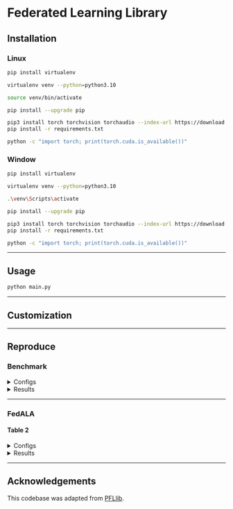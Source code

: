 # Federated Learning Library

## Installation

### Linux
```bash
pip install virtualenv
```
```bash
virtualenv venv --python=python3.10
```
```bash
source venv/bin/activate
```
```bash
pip install --upgrade pip
```
```bash
pip3 install torch torchvision torchaudio --index-url https://download.pytorch.org/whl/cu118
pip install -r requirements.txt
```
```bash
python -c "import torch; print(torch.cuda.is_available())"
```

### Window
```bash
pip install virtualenv
```
```bash
virtualenv venv --python=python3.10
```
```bash
.\venv\Scripts\activate
```
```bash
pip install --upgrade pip
```
```bash
pip3 install torch torchvision torchaudio --index-url https://download.pytorch.org/whl/cu118
pip install -r requirements.txt
```
```bash
python -c "import torch; print(torch.cuda.is_available())"
```

---

## Usage
```bash
python main.py
```

---

## Customization

---

## Reproduce

### Benchmark

<details>
<summary>Configs</summary>
<table>
    <thead>
        <tr>
            <th>Type</th>
            <th>Param</th>
            <th>Value</th>
        </tr>
    </thead>
    <tbody>
        <tr>
            <td rowspan=5>Dataset</td>
            <td>batch_size</td>
            <td>10</td>
        </tr>
        <tr>
            <td>alpha</td>
            <td>0.1</td>
        </tr>
        <tr>
            <td>iid</td>
            <td>False</td>
        </tr>
        <tr>
            <td>balance</td>
            <td>False</td>
        </tr>
        <tr>
            <td>partition</td>
            <td>dir</td>
        </tr>
        <tr>
            <td rowspan=2>Evaluation</td>
            <td>times</td>
            <td>5</td>
        </tr>
        <tr>
            <td>eval_gap</td>
            <td>1</td>
        </tr>
        <tr>
            <td rowspan=2>Model</td>
            <td>model</td>
            <td>FedAvgCNN</td>
        </tr>
        <tr>
            <td>dim</td>
            <td>1600</td>
        </tr>
        <tr>
            <td rowspan=3>Server</td>
            <td>num_clients</td>
            <td>100</td>
        </tr>
        <tr>
            <td>join_ratio</td>
            <td>0.1</td>
        </tr>
        <tr>
            <td>iterations</td>
            <td>2000</td>
        </tr>
        <tr>
            <td rowspan=5>Client</td>
            <td>optimizer</td>
            <td>SGD</td>
        </tr>
        <tr>
            <td>momentum</td>
            <td>0.9</td>
        </tr>
        <tr>
            <td>learning_rate</td>
            <td>0.005</td>
        </tr>
        <tr>
            <td>epochs</td>
            <td>1</td>
        </tr>
        <tr>
            <td>loss</td>
            <td>CEL</td>
        </tr>
        <tr>
            <td rowspan=5>FedALA</td>
            <td>eta</td>
            <td>1.0</td>
        </tr>
        <tr>
            <td>data_rand_percent</td>
            <td>0.8</td>
        </tr>
        <tr>
            <td>p</td>
            <td>2</td>
        </tr>
        <tr>
            <td>threshold</td>
            <td>1.1</td>
        </tr>
        <tr>
            <td>local_patience</td>
            <td>10</td>
        </tr>
    </tbody>
</table>
</details>

<details>
<summary>Results</summary>

|            | **Cifar100**        |                    |**TinyImagenet**       |                     |
|------------|---------------------|--------------------|-----------------------|---------------------|
|            | **Personalization** | **Generalization** | **Personalization**   | **Generalization**  |
| **FedAvg** | 32.66±0.528         | 32.4±0.354         | ±                     | ±                   |
| **FedALA** | 35.69±0.3           | 30.964±0.45        | ±                     | ±                   |

</details>

---

### FedALA

#### Table 2

<details>
<summary>Configs</summary>
<table>
    <thead>
        <tr>
            <th>Type</th>
            <th>Param</th>
            <th>Value</th>
        </tr>
    </thead>
    <tbody>
        <tr>
            <td rowspan=5>Dataset</td>
            <td>batch_size</td>
            <td>10</td>
        </tr>
        <tr>
            <td>alpha</td>
            <td>0.1</td>
        </tr>
        <tr>
            <td>iid</td>
            <td>False</td>
        </tr>
        <tr>
            <td>balance</td>
            <td>False</td>
        </tr>
        <tr>
            <td>partition</td>
            <td>dir</td>
        </tr>
        <tr>
            <td rowspan=2>Evaluation</td>
            <td>times</td>
            <td>5</td>
        </tr>
        <tr>
            <td>eval_gap</td>
            <td>1</td>
        </tr>
        <tr>
            <td rowspan=2>Model</td>
            <td>model</td>
            <td>FedAvgCNN</td>
        </tr>
        <tr>
            <td>dim</td>
            <td>1600</td>
        </tr>
        <tr>
            <td rowspan=3>Server</td>
            <td>num_clients</td>
            <td>20</td>
        </tr>
        <tr>
            <td>join_ratio</td>
            <td>1</td>
        </tr>
        <tr>
            <td>iterations</td>
            <td>2000</td>
        </tr>
        <tr>
            <td rowspan=5>Client</td>
            <td>optimizer</td>
            <td>SGD</td>
        </tr>
        <tr>
            <td>momentum</td>
            <td>0.0</td>
        </tr>
        <tr>
            <td>learning_rate</td>
            <td>0.005</td>
        </tr>
        <tr>
            <td>epochs</td>
            <td>1</td>
        </tr>
        <tr>
            <td>loss</td>
            <td>CEL</td>
        </tr>
        <tr>
            <td rowspan=5>FedALA</td>
            <td>eta</td>
            <td>1.0</td>
        </tr>
        <tr>
            <td>data_rand_percent</td>
            <td>0.8</td>
        </tr>
        <tr>
            <td>p</td>
            <td>2</td>
        </tr>
        <tr>
            <td>threshold</td>
            <td>1.1</td>
        </tr>
        <tr>
            <td>local_patience</td>
            <td>10</td>
        </tr>
    </tbody>
</table>
</details>

<details>
<summary>Results</summary>

|                        | **Cifar10** | **Cifar100** | **TINY**   | **TINY***  | **AG News** |
|------------------------|-------------|--------------|------------|------------|-------------|
| **FedAvg (Paper)**     | 59.16±0.47  | 31.89±0.47   | 19.46±0.20 | 19.45±0.13 | 79.57±0.17  |
| **FedProx (Paper)**    | 59.21±0.40  | 31.99±0.41   | 19.37±0.22 | 19.27±0.23 | 79.35±0.23  |
| **FedAvg-C (Paper)**   | 90.34±0.01  | 51.80±0.02   | 30.67±0.08 | 36.94±0.10 | 95.89±0.25  |
| **FedProx-C (Paper)**  | 90.33±0.01  | 51.84±0.07   | 30.77±0.13 | 38.78±0.52 | 96.10±0.25  |
| **Per-FedAvg (Paper)** | 87.74±0.19  | 44.28±0.33   | 25.07±0.07 | 21.81±0.54 | 93.27±0.25  |
| **FedRep (Paper)**     | 90.40±0.24  | 52.39±0.35   | 37.27±0.20 | 39.95±0.61 | 96.28±0.18  |
| **pFedMe (Paper)**     | 88.09±0.32  | 47.34±0.46   | 26.93±0.19 | 33.44±0.33 | 91.41±0.17  |
| **Ditto (Paper)**      | 90.59±0.01  | 52.87±0.64   | 32.15±0.04 | 35.92±0.43 | 95.80±0.12  |
| **FedAMP (Paper)**     | 88.70±0.18  | 47.69±0.49   | 27.99±0.11 | 29.11±0.85 | 94.18±0.09  |
| **FedPHP (Paper)**     | 88.92±0.02  | 50.52±0.16   | 35.69±3.26 | 29.90±0.51 | 94.38±0.12  |
| **FedFomo (Paper)**    | 88.06±0.02  | 45.39±0.45   | 26.33±0.22 | 26.84±0.11 | 95.84±0.12  |
| **APPLE (Paper)**      | 89.37±0.11  | 53.22±0.20   | 35.04±0.42 | 34.01±0.42 | 95.86±0.17  |
| **PartialFed (Paper)** | 87.38±0.08  | 48.16±0.20   | 32.58±0.16 | 37.50±0.16 | 95.80±0.16  |
| **FedALA (Paper)**     | 90.67±0.03  | 55.92±0.03   | 40.54±0.02 | 41.94±0.05 | 96.52±0.08  |
| **FedALA**             |             | 56.32±0.32   |            |            |             |

</details>

---
## Acknowledgements
This codebase was adapted from [PFLlib](https://github.com/TsingZ0/PFLlib).
